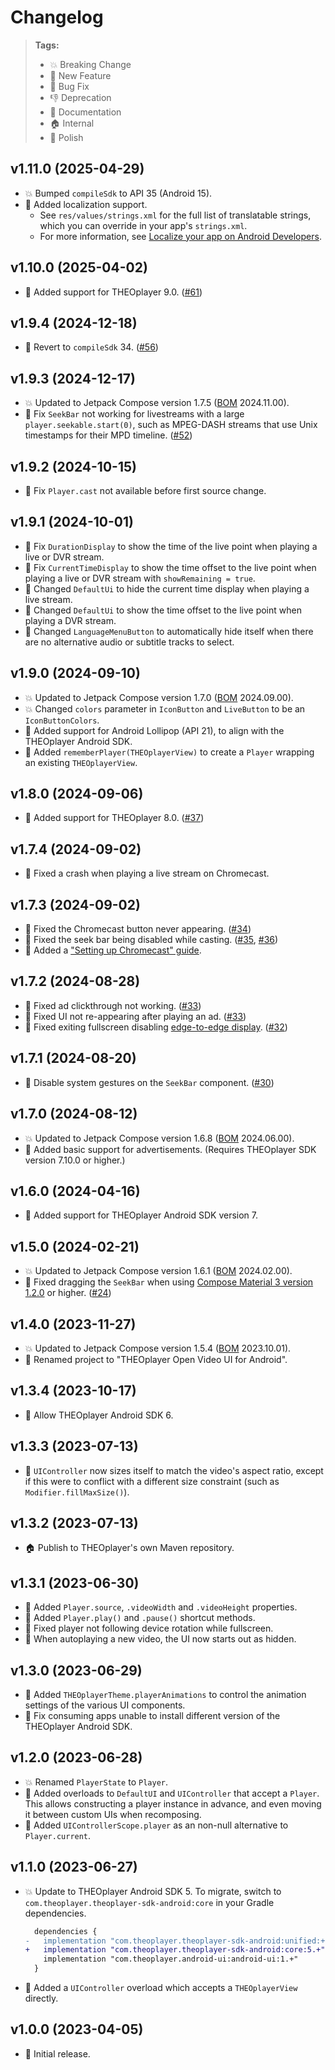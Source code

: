 # Changelog

> **Tags:**
> - 💥 Breaking Change
> - 🚀 New Feature
> - 🐛 Bug Fix
> - 👎 Deprecation
> - 📝 Documentation
> - 🏠 Internal
> - 💅 Polish

## v1.11.0 (2025-04-29)

* 💥 Bumped `compileSdk` to API 35 (Android 15).
* 🚀 Added localization support.
  * See `res/values/strings.xml` for the full list of translatable strings, which you can override in your app's `strings.xml`.
  * For more information, see [Localize your app on Android Developers](https://developer.android.com/guide/topics/resources/localization).

## v1.10.0 (2025-04-02)

* 🚀 Added support for THEOplayer 9.0. ([#61](https://github.com/THEOplayer/android-ui/pulls/61))

## v1.9.4 (2024-12-18)

* 🐛 Revert to `compileSdk` 34. ([#56](https://github.com/THEOplayer/android-ui/pull/56/))

## v1.9.3 (2024-12-17)

* 💥 Updated to Jetpack Compose version 1.7.5 ([BOM](https://developer.android.com/jetpack/compose/bom) 2024.11.00).
* 🐛 Fix `SeekBar` not working for livestreams with a large `player.seekable.start(0)`,
  such as MPEG-DASH streams that use Unix timestamps for their MPD timeline. ([#52](https://github.com/THEOplayer/android-ui/pull/52))

## v1.9.2 (2024-10-15)

* 🐛 Fix `Player.cast` not available before first source change.

## v1.9.1 (2024-10-01)

* 🐛 Fix `DurationDisplay` to show the time of the live point when playing a live or DVR stream.
* 🐛 Fix `CurrentTimeDisplay` to show the time offset to the live point when playing a live or DVR stream with `showRemaining = true`.
* 💅 Changed `DefaultUi` to hide the current time display when playing a live stream.
* 💅 Changed `DefaultUi` to show the time offset to the live point when playing a DVR stream.
* 💅 Changed `LanguageMenuButton` to automatically hide itself when there are no alternative audio or subtitle tracks to select.

## v1.9.0 (2024-09-10)

* 💥 Updated to Jetpack Compose version 1.7.0 ([BOM](https://developer.android.com/jetpack/compose/bom) 2024.09.00).
* 💥 Changed `colors` parameter in `IconButton` and `LiveButton` to be an `IconButtonColors`.
* 🚀 Added support for Android Lollipop (API 21), to align with the THEOplayer Android SDK.
* 🚀 Added `rememberPlayer(THEOplayerView)` to create a `Player` wrapping an existing `THEOplayerView`.

## v1.8.0 (2024-09-06)

* 🚀 Added support for THEOplayer 8.0. ([#37](https://github.com/THEOplayer/android-ui/pulls/37))

## v1.7.4 (2024-09-02)

* 🐛 Fixed a crash when playing a live stream on Chromecast.

## v1.7.3 (2024-09-02)

* 🐛 Fixed the Chromecast button never appearing. ([#34](https://github.com/THEOplayer/android-ui/pull/34))
* 🐛 Fixed the seek bar being disabled while casting. ([#35](https://github.com/THEOplayer/android-ui/issues/35), [#36](https://github.com/THEOplayer/android-ui/pull/36))
* 📝 Added a ["Setting up Chromecast" guide](./docs/guides/chromecast.md).

## v1.7.2 (2024-08-28)

* 🐛 Fixed ad clickthrough not working. ([#33](https://github.com/THEOplayer/android-ui/pull/33))
* 🐛 Fixed UI not re-appearing after playing an ad. ([#33](https://github.com/THEOplayer/android-ui/pull/33))
* 🐛 Fixed exiting fullscreen disabling [edge-to-edge display](https://developer.android.com/develop/ui/views/layout/edge-to-edge-manually). ([#32](https://github.com/THEOplayer/android-ui/pull/32))

## v1.7.1 (2024-08-20)

* 🐛 Disable system gestures on the `SeekBar` component. ([#30](https://github.com/THEOplayer/android-ui/pull/30)) 

## v1.7.0 (2024-08-12)

* 💥 Updated to Jetpack Compose version 1.6.8 ([BOM](https://developer.android.com/jetpack/compose/bom) 2024.06.00).
* 🚀 Added basic support for advertisements. (Requires THEOplayer SDK version 7.10.0 or higher.)

## v1.6.0 (2024-04-16)

* 🚀 Added support for THEOplayer Android SDK version 7.

## v1.5.0 (2024-02-21)

* 💥 Updated to Jetpack Compose version 1.6.1 ([BOM](https://developer.android.com/jetpack/compose/bom) 2024.02.00).
* 🐛 Fixed dragging the `SeekBar` when
  using [Compose Material 3 version 1.2.0](https://developer.android.com/jetpack/androidx/releases/compose-material3#1.2.0)
  or higher. ([#24](https://github.com/THEOplayer/android-ui/issues/24))

## v1.4.0 (2023-11-27)

* 💥 Updated to Jetpack Compose version 1.5.4 ([BOM](https://developer.android.com/jetpack/compose/bom) 2023.10.01).
* 💅 Renamed project to "THEOplayer Open Video UI for Android".

## v1.3.4 (2023-10-17)

* 🚀 Allow THEOplayer Android SDK 6.

## v1.3.3 (2023-07-13)

* 💅 `UIController` now sizes itself to match the video's aspect ratio, except if this were to
  conflict with a different size constraint (such as `Modifier.fillMaxSize()`).

## v1.3.2 (2023-07-13)

* 🏠 Publish to THEOplayer's own Maven repository.

## v1.3.1 (2023-06-30)

* 🚀 Added `Player.source`, `.videoWidth` and `.videoHeight` properties.
* 🚀 Added `Player.play()` and `.pause()` shortcut methods.
* 🐛 Fixed player not following device rotation while fullscreen.
* 💅 When autoplaying a new video, the UI now starts out as hidden.

## v1.3.0 (2023-06-29)

* 🚀 Added `THEOplayerTheme.playerAnimations` to control the animation settings of the various UI components.
* 🐛 Fix consuming apps unable to install different version of the THEOplayer Android SDK.

## v1.2.0 (2023-06-28)

* 💥 Renamed `PlayerState` to `Player`.
* 🚀 Added overloads to `DefaultUI` and `UIController` that accept a `Player`.
  This allows constructing a player instance in advance, and even moving it between custom UIs when recomposing.
* 🚀 Added `UIControllerScope.player` as an non-null alternative to `Player.current`.

## v1.1.0 (2023-06-27)

* 💥 Update to THEOplayer Android SDK 5.
  To migrate, switch to `com.theoplayer.theoplayer-sdk-android:core` in your Gradle dependencies.
  ```diff
    dependencies {
  -   implementation "com.theoplayer.theoplayer-sdk-android:unified:+"
  +   implementation "com.theoplayer.theoplayer-sdk-android:core:5.+"
      implementation "com.theoplayer.android-ui:android-ui:1.+"
    }
  ```
* 🚀 Added a `UIController` overload which accepts a `THEOplayerView` directly.

## v1.0.0 (2023-04-05)

* 🚀 Initial release.
